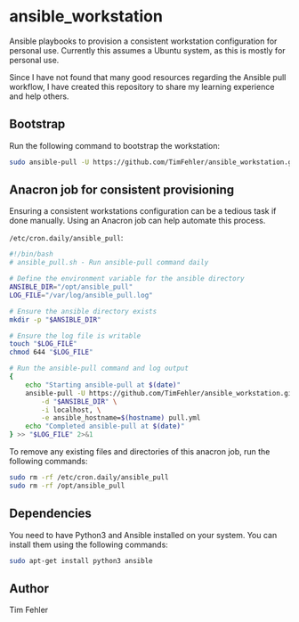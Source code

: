 # ansible_workstation

Ansible playbooks to provision a consistent workstation configuration for personal use. Currently this assumes a Ubuntu system, as this is mostly for personal use.

Since I have not found that many good resources regarding the Ansible pull workflow, I have created this repository to share my learning experience and help others.

## Bootstrap

Run the following command to bootstrap the workstation:

```bash
sudo ansible-pull -U https://github.com/TimFehler/ansible_workstation.git -d $HOME/.ansible_pull -i localhost, -e ansible_hostname=$(hostname) pull.yml
```

## Anacron job for consistent provisioning

Ensuring a consistent workstations configuration can be a tedious task if done manually. Using an Anacron job can help automate this process.

`/etc/cron.daily/ansible_pull`:
```bash
#!/bin/bash
# ansible_pull.sh - Run ansible-pull command daily

# Define the environment variable for the ansible directory
ANSIBLE_DIR="/opt/ansible_pull"
LOG_FILE="/var/log/ansible_pull.log"

# Ensure the ansible directory exists
mkdir -p "$ANSIBLE_DIR"

# Ensure the log file is writable
touch "$LOG_FILE"
chmod 644 "$LOG_FILE"

# Run the ansible-pull command and log output
{
    echo "Starting ansible-pull at $(date)"
    ansible-pull -U https://github.com/TimFehler/ansible_workstation.git \
        -d "$ANSIBLE_DIR" \
        -i localhost, \
        -e ansible_hostname=$(hostname) pull.yml
    echo "Completed ansible-pull at $(date)"
} >> "$LOG_FILE" 2>&1
```

To remove any existing files and directories of this anacron job, run the following commands:

```bash
sudo rm -rf /etc/cron.daily/ansible_pull
sudo rm -rf /opt/ansible_pull
```

## Dependencies

You need to have Python3 and Ansible installed on your system. You can install them using the following commands:

```bash
sudo apt-get install python3 ansible
```

## Author

Tim Fehler
